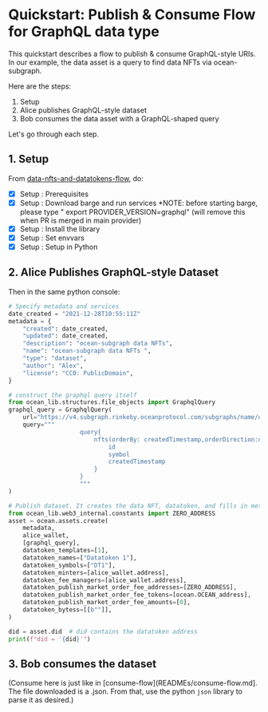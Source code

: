 <!--
Copyright 2022 Ocean Protocol Foundation
SPDX-License-Identifier: Apache-2.0
-->

# Quickstart: Publish & Consume Flow for GraphQL data type

This quickstart describes a flow to publish & consume GraphQL-style URIs. In our example, the data asset is a query to find data NFTs via ocean-subgraph.

Here are the steps:

1.  Setup
2.  Alice publishes GraphQL-style dataset
3.  Bob consumes the data asset with a GraphQL-shaped query

Let's go through each step.

## 1. Setup

From [data-nfts-and-datatokens-flow](data-nfts-and-datatokens-flow.md), do:
- [x] Setup : Prerequisites
- [x] Setup : Download barge and run services
*NOTE: before starting barge, please type " export PROVIDER_VERSION=graphql"  (will remove this when PR is merged in main provider)
- [x] Setup : Install the library
- [x] Setup : Set envvars
- [x] Setup : Setup in Python

## 2. Alice Publishes GraphQL-style Dataset

Then in the same python console:
```python
# Specify metadata and services
date_created = "2021-12-28T10:55:11Z"
metadata = {
    "created": date_created,
    "updated": date_created,
    "description": "ocean-subgraph data NFTs",
    "name": "ocean-subgraph data NFTs ",
    "type": "dataset",
    "author": "Alex",
    "license": "CC0: PublicDomain",
}

# construct the graphql query itself 
from ocean_lib.structures.file_objects import GraphqlQuery
graphql_query = GraphqlQuery(
    url="https://v4.subgraph.rinkeby.oceanprotocol.com/subgraphs/name/oceanprotocol/ocean-subgraph",
    query="""
                    query{
                        nfts(orderBy: createdTimestamp,orderDirection:desc){
                            id
                            symbol
                            createdTimestamp
                        }
                    }
                    """
)

# Publish dataset. It creates the data NFT, datatoken, and fills in metadata
from ocean_lib.web3_internal.constants import ZERO_ADDRESS
asset = ocean.assets.create(
    metadata,
    alice_wallet,
    [graphql_query],
    datatoken_templates=[1],
    datatoken_names=["Datatoken 1"],
    datatoken_symbols=["DT1"],
    datatoken_minters=[alice_wallet.address],
    datatoken_fee_managers=[alice_wallet.address],
    datatoken_publish_market_order_fee_addresses=[ZERO_ADDRESS],
    datatoken_publish_market_order_fee_tokens=[ocean.OCEAN_address],
    datatoken_publish_market_order_fee_amounts=[0],
    datatoken_bytess=[[b""]],
)

did = asset.did  # did contains the datatoken address
print(f"did = '{did}'")
```


## 3.  Bob consumes the dataset

(Consume here is just like in [consume-flow](READMEs/consume-flow.md]. The file downloaded is a .json. From that, use the python `json` library to parse it as desired.)

